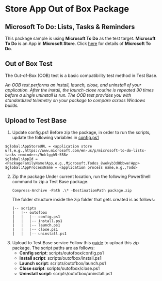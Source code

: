 # Store App Out of Box Package
## Microsoft To Do: Lists, Tasks & Reminders
This package sample is using **Microsoft To Do** as the test target. **Microsoft To Do** is an App in **Microsoft Store**. Click [here](https://apps.microsoft.com/store/detail/microsoft-to-do-lists-tasks-reminders/9NBLGGH5R558) for details of **Microsoft To Do**.

## Out of Box Test
The Out-of-Box (OOB) test is a basic compatibility test method in Test Base.

*An OOB test performs an install, launch, close, and uninstall of your application. After the install, the launch-close routine is repeated 30 times before a single uninstall is run. The OOB test provides you with standardized telemetry on your package to compare across Windows builds.*
## Upload to Test Base
1. Update config.ps1
Before zip the package, in order to run the scripts, update the following variables in [config.ps1](./scripts/config.ps1)
```
$global:AppStoreURL = <application store url,e.g.,https://www.microsoft.com/en-us/p/microsoft-to-do-lists-tasks-reminders/9nblggh5r558>
$global:AppId = <PackageFamilyName!App,e.g.,Microsoft.Todos_8wekyb3d8bbwe!App>
$global:AppProcessName = <application process name,e.g.,Todo>
```
2. Zip the package
   Under current location, run the following PowerShell command to zip a Test Base package.
    ```
    Compress-Archive -Path .\* -DestinationPath package.zip
    ```
   The folder structure inside the zip folder that gets created is as follows:
    ```
    |-- scripts
    |   |-- outofbox
    |   |   |-- config.ps1
    |   |   |-- install.ps1
    |   |   |-- launch.ps1
    |   |   |-- close.ps1
    |   |   |-- uninstall.ps1
    ```
3. Upload to Test Base service
Follow this [guide](https://docs.microsoft.com/en-us/microsoft-365/test-base/uploadapplication?view=o365-worldwide) to upload this zip package.
The script paths are as follows:
    - **Config script**: scripts/outofbox/config.ps1
    - **Install script**: scripts/outofbox/install.ps1
    - **Launch script**: scripts/outofbox/launch.ps1
    - **Close script**: scripts/outofbox/close.ps1
    - **Uninstall script**: scripts/outofbox/uninstall.ps1
